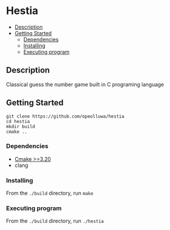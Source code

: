 # Hestia

- [Description](#description)
- [Getting Started](#getting-started)
    - [Dependencies](#dependencies)
    - [Installing](#installing)
    - [Executing program](#executing-program)

## Description

Classical guess the number game built in C programing language

## Getting Started

```shell
git clone https://github.com/opeolluwa/hestia
cd hestia 
mkdir build 
cmake .. 
```

### Dependencies
- [Cmake >=3.20](https://cmake.org)
- clang
### Installing
From the `./build` directory, run `make`
### Executing program
From the `./build` directory, run `./hestia`
        